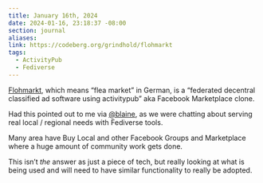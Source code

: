 ```yaml
---
title: January 16th, 2024
date: 2024-01-16, 23:18:37 -08:00
section: journal
aliases: 
link: https://codeberg.org/grindhold/flohmarkt
tags:
  - ActivityPub
  - Fediverse
---
```

[Flohmarkt](https://codeberg.org/grindhold/flohmarkt), which means “flea market” in German, is a “federated decentral classified ad software using activitypub” aka Facebook Marketplace clone.

Had this pointed out to me via [@blaine](https://mastodon.social/@blaine), as we were chatting about serving real local / regional needs with Fediverse tools.

Many area have Buy Local and other Facebook Groups and Marketplace where a huge amount of community work gets done. 

This isn’t _the_ answer as just a piece of tech, but really looking at what is being used and will need to have similar functionality to really be adopted.